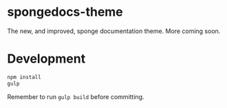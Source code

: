 # spongedocs-theme
The new, and improved, sponge documentation theme.
More coming soon.

# Development
```bash
npm install
gulp
```

Remember to run `gulp build` before committing.
